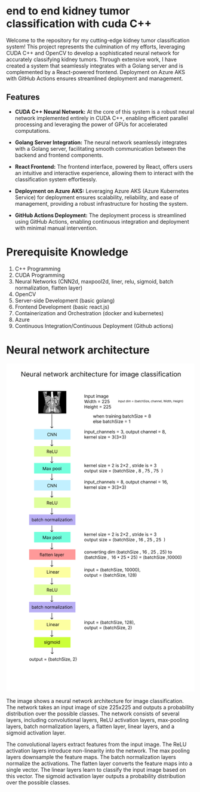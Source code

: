 # end to end kidney tumor classification with cuda C++
 
Welcome to the repository for my cutting-edge kidney tumor classification system! This project represents the culmination of my efforts, leveraging CUDA C++ and OpenCV to develop a sophisticated neural network for accurately classifying kidney tumors. Through extensive work, I have created a system that seamlessly integrates with a Golang server and is complemented by a React-powered frontend. Deployment on Azure AKS with GitHub Actions ensures streamlined deployment and management.

## Features

- **CUDA C++ Neural Network:** At the core of this system is a robust neural network implemented entirely in CUDA C++, enabling efficient parallel processing and leveraging the power of GPUs for accelerated computations.

- **Golang Server Integration:** The neural network seamlessly integrates with a Golang server, facilitating smooth communication between the backend and frontend components.

- **React Frontend:** The frontend interface, powered by React, offers users an intuitive and interactive experience, allowing them to interact with the classification system effortlessly.

- **Deployment on Azure AKS:** Leveraging Azure AKS (Azure Kubernetes Service) for deployment ensures scalability, reliability, and ease of management, providing a robust infrastructure for hosting the system.

- **GitHub Actions Deployment:** The deployment process is streamlined using GitHub Actions, enabling continuous integration and deployment with minimal manual intervention.

# Prerequisite Knowledge
1. C++ Programming
2. CUDA Programming
3. Neural Networks (CNN2d, maxpool2d, liner, relu, sigmoid, batch normalization, flatten layer)
4. OpenCV
5. Server-side Development (basic golang)
6. Frontend Development (basic react.js)
7. Containerization and Orchestration (docker and kubernetes)
8. Azure
9. Continuous Integration/Continuous Deployment (Github actions)

    
# Neural network architecture

<p align="center">
  <img src="./gitresource/image_classification.png" />
</p>

The image shows a neural network architecture for image classification. The network takes an input image of size 225x225 and outputs a probability distribution over the possible classes. The network consists of several layers, including convolutional layers, ReLU activation layers, max-pooling layers, batch normalization layers, a flatten layer, linear layers, and a sigmoid activation layer.

The convolutional layers extract features from the input image. The ReLU activation layers introduce non-linearity into the network. The max pooling layers downsample the feature maps. The batch normalization layers normalize the activations. The flatten layer converts the feature maps into a single vector. The linear layers learn to classify the input image based on this vector. The sigmoid activation layer outputs a probability distribution over the possible classes.

